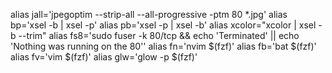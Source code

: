 alias jall='jpegoptim --strip-all --all-progressive -ptm 80 *.jpg' 
alias bp='xsel -b | xsel -p'
alias pb='xsel -p | xsel -b'
alias xcolor="xcolor | xsel -b --trim"
alias fs8='sudo fuser -k 80/tcp && echo 'Terminated' || echo 'Nothing was running on the 80''
alias fn='nvim $(fzf)'
alias fb='bat $(fzf)'
alias fv='vim $(fzf)'
alias glw='glow -p $(fzf)'

